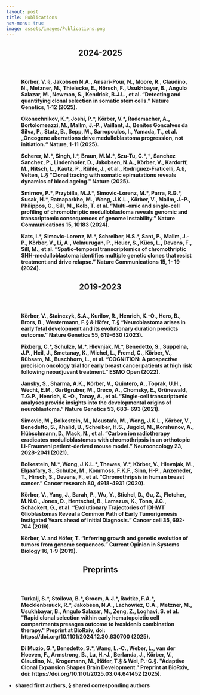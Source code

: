 ```yaml
---
layout: post
title: Publications
nav-menu: true
image: assets/images/Publications.png
---
```


<!-- One -->
<section id="one">
	<div class="inner">
  		<header class="major">
			<h2>2024-2025</h2>
		</header>

<!-- Content -->
<dd>
	<p><b>Körber, V.<b> §, Jakobsen N.A., Ansari-Pour, N., Moore, R., Claudino, N., Metzner, M., Thielecke, E., Hörsch, F., Usukhbayar, B., Angulo Salazar, M., Newman, S., Kendrick, B.J.L., et al. “Detecting and quantifying clonal selection in somatic stem cells.” Nature Genetics, 1-12 (2025).</p>
	<p>Okonechnikov, K.*, Joshi, P.*, <b>Körber, V.*<b>, Rademacher, A., Bortolomeazzi, M., Mallm, J.-P., Vaillant, J., Benites Goncalves da Silva, P., Statz, B., Sepp, M., Sarropoulos, I., Yamada, T., et al. „Oncogene aberrations drive medulloblastoma progression, not initiation.“ Nature, 1-11 (2025).</p>
	<p>Scherer, M.*, Singh, I.*, Braun, M.M.*, Szu-Tu, C.*,†, Sanchez Sanchez, P., Lindenhofer, D., Jakobsen, N.A., <b>Körber, V.<b>, Kardorff, M., Nitsch, L., Kautz, P., Rühle, J., et al., Rodriguez-Fraticelli, A.§, Velten, L.§ "Clonal tracing with somatic epimutations reveals dynamics of blood ageing." Nature (2025).</p>
	<p>Smirnov, P.*, Przybilla, M.J.*, Simovic-Lorenz, M.*, Parra, R.G.*, Susak, H.*, Ratnaparkhe, M., Wong, J.K.L., Körber, V., Mallm, J.-P., Philippos, G., Sill, M., Kolb, T. et al. “Multi-omic and single-cell profiling of chromothriptic medulloblastoma reveals genomic and transcriptomic consequences of genome instability.” Nature Communications 15, 10183 (2024).</p>
	<p>Kats, I.*, Simovic-Lorenz, M.*, Schreiber, H.S.*, Sant, P., Mallm, J.-P., <b>Körber, V.<b>, Li, A., Velmurugan, P., Heuer, S., Kües, L., Devens, F., Sill, M., et al. “Spatio-temporal transcriptomics of chromothriptic SHH-medulloblastoma identifies multiple genetic clones that resist treatment and drive relapse.” Nature Communications 15, 1- 19 (2024).</p>
</dd>

<!-- Two -->
<section id="two">
	<div class="inner">
  		<header class="major">
			<h2>2019-2023</h2>
   		</header>
<!-- Content -->
<dd>
	<p><b>Körber, V.<b>, Stainczyk, S.A., Kurilov, R., Henrich, K.-O., Hero, B., Brors, B., Westermann, F.§ & Höfer, T.§ “Neuroblastoma arises in early fetal development and its evolutionary duration predicts outcome.” Nature Genetics 55, 619-630 (2023).</p>
	<p>Pixberg, C.*, Schulze, M.*, Hlevnjak, M.*, Benedetto, S., Suppelna, J.P., Heil, J., Smetanay, K., Michel, L., Fremd, C., <b>Körber, V.<b>, Rübsam, M., Buschhorn, L., et al. “COGNITION: A prospective precision oncology trial for early breast cancer patients at high risk following neoadjuvant treatment.” ESMO Open (2022).</p>
	<p>Jansky, S., Sharma, A.K., <b>Körber, V.<b>, Quintero, A., Toprak, U.H., Wecht, E.M., Gartlgruber, M., Greco, A., Chomsky, E., Grünewald, T.G.P., Henrich, K.-O., Tanay, A., et al. “Single-cell transcriptomic analyses provide insights into the developmental origins of neuroblastoma.” Nature Genetics 53, 683- 693 (2021).</p>
	<p>Simovic, M., Bolkestein, M., Moustafa, M., Wong, J.K.L., <b>Körber, V.<b>, Benedetto, S., Khalid, U., Schreiber, H.S., Jugold, M., Korshunov, A., Hübschmann, D., Mack, N., et al. “Carbon ion radiotherapy eradicates medulloblastomas with chromothripsis in an orthotopic Li-Fraumeni patient-derived mouse model.” Neurooncology 23, 2028-2041 (2021).</p>
	<p>Bolkestein, M.*, Wong, J.K.L.*, Thewes, V.*, <b>Körber, V.<b>, Hlevnjak, M., Elgaafary, S., Schulze, M., Kommoss, F.K.F., Sinn, H-P., Anzeneder, T., Hirsch, S., Devens, F., et al. “Chromothripsis in human breast cancer.” Cancer research 80, 4918-4931 (2020).</p>
	<p><b>Körber, V.<b>, Yang, J., Barah, P., Wu, Y., Stichel, D., Gu, Z., Fletcher, M.N.C., Jones, D., Hentschel, B., Lamszus, K., Tonn, J.C., Schackert, G., et al. “Evolutionary Trajectories of IDHWT Glioblastomas Reveal a Common Path of Early Tumorigenesis Instigated Years ahead of Initial Diagnosis.” Cancer cell 35, 692-704 (2019).</p>
	<p><b>Körber, V.<b> and Höfer, T. “Inferring growth and genetic evolution of tumors from genome sequences.” Current Opinion in Systems Biology 16, 1-9 (2019).</p>
</dd>

   

<!-- Two -->
<section id="three">
	<div class="inner">
  		<header class="major">
			<h2>Preprints</h2>
   		</header>
<!-- Content -->
<dd>
	<p>Turkalj, S.*, Stoilova, B.*, Groom, A.J.*, Radtke, F.A.*, Mecklenbrauck, R.*, Jakobsen, N.A., Lachowiez, C.A., Metzner, M., Usukhbayar, B., Angulo Salazar, M., Zeng, Z., Loghavi, S. et al. "Rapid clonal selection within early hematopoietic cell compartments presages outcome to ivosidenib combination therapy." Preprint at BioRxiv, doi: https://doi.org/10.1101/2024.12.30.630700 (2025).</p>
	<p>Di Muzio, G.*, Benedetto, S.*, Wang, L.-C., Weber, L., van der Hoeven, F., Armstrong, B., Lu, H.-J., Berlanda, J., <b>Körber, V.<b>, Claudino, N., Krogemann, M., Höfer, T.§ & Wei, P.-C.§. "Adaptive Clonal Expansion Shapes Brain Development." Preprint at BioRxiv, doi: https://doi.org/10.1101/2025.03.04.641452 (2025).</p>
</dd>

* shared first authors, § shared corresponding authors
		

</div>

</section>


